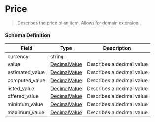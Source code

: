 Price
===
>Describes the price of an item. Allows for domain extension.

### Schema Definition

|**Field**|**Type**|**Description**|
|---------|--------|---------------|
|currency|string|
|value|[DecimalValue](/Mobility/Schema%20Reference/decimalvalue)|Describes a decimal value
|estimated_value|[DecimalValue](/Mobility/Schema%20Reference/decimalvalue)|Describes a decimal value
|computed_value|[DecimalValue](/Mobility/Schema%20Reference/decimalvalue)|Describes a decimal value
|listed_value|[DecimalValue](/Mobility/Schema%20Reference/decimalvalue)|Describes a decimal value
|offered_value|[DecimalValue](/Mobility/Schema%20Reference/decimalvalue)|Describes a decimal value
|minimum_value|[DecimalValue](/Mobility/Schema%20Reference/decimalvalue)|Describes a decimal value
|maximum_value|[DecimalValue](/Mobility/Schema%20Reference/decimalvalue)|Describes a decimal value
